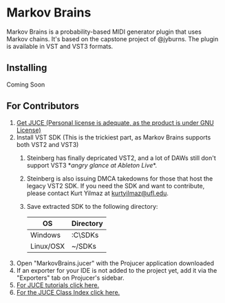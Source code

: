 # Markov Brains
Markov Brains is a probability-based MIDI generator plugin that uses Markov chains. It's based on the capstone project of @jyburns. The plugin is available in VST and VST3 formats.
 ## Installing
Coming Soon
 ## For Contributors
1. [Get JUCE (Personal license is adequate, as the product is under GNU License)](https://shop.juce.com/get-juce)
2. Install VST SDK (This is the trickiest part, as Markov Brains supports both VST2 and VST3)
   1. Steinberg has finally depricated VST2, and a lot of DAWs still don't support VST3 \**angry glance at Ableton Live*\*. 
   2. Steinberg is also issuing DMCA takedowns for those that host the legacy VST2 SDK. If you need the SDK and want to contribute, please contact Kurt Yilmaz at kurtyilmaz@ufl.edu.
   3. Save extracted SDK to the following directory:
   
        | OS     | Directory |
        | ---      | ---       |
        | Windows | :C\SDKs         |
        | Linux/OSX     | ~/SDKs |        |
 3. Open "MarkovBrains.jucer" with the Projucer application downloaded
4. If an exporter for your IDE is not added to the project yet, add it via the "Exporters" tab on Projucer's sidebar.
5. [For JUCE tutorials click here.](https://juce.com/learn/tutorials)
6. [For the JUCE Class Index click here.](https://docs.juce.com/master/index.html)
